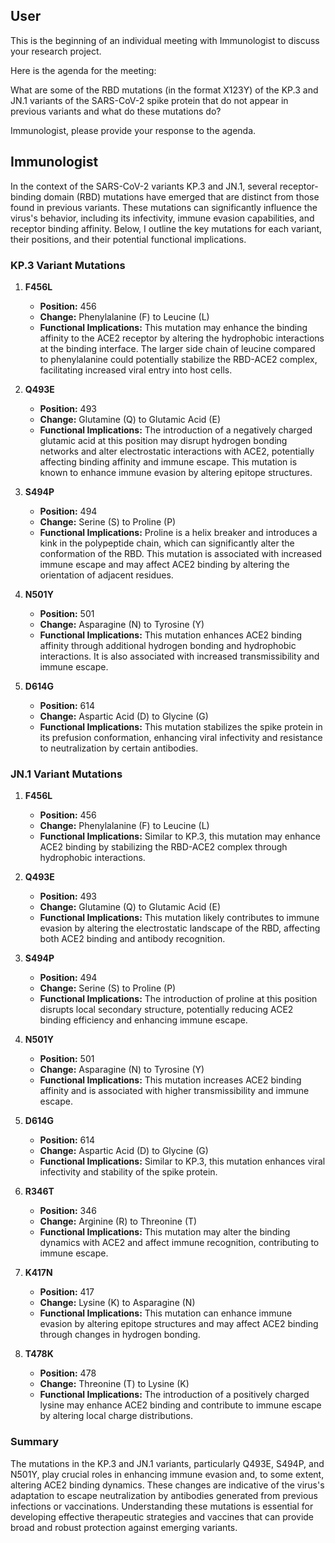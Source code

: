 ## User

This is the beginning of an individual meeting with Immunologist to discuss your research project.

Here is the agenda for the meeting:

What are some of the RBD mutations (in the format X123Y) of the KP.3 and JN.1 variants of the SARS-CoV-2 spike protein that do not appear in previous variants and what do these mutations do?

Immunologist, please provide your response to the agenda.

## Immunologist

In the context of the SARS-CoV-2 variants KP.3 and JN.1, several receptor-binding domain (RBD) mutations have emerged that are distinct from those found in previous variants. These mutations can significantly influence the virus's behavior, including its infectivity, immune evasion capabilities, and receptor binding affinity. Below, I outline the key mutations for each variant, their positions, and their potential functional implications.

### KP.3 Variant Mutations

1. **F456L**
   - **Position:** 456
   - **Change:** Phenylalanine (F) to Leucine (L)
   - **Functional Implications:** This mutation may enhance the binding affinity to the ACE2 receptor by altering the hydrophobic interactions at the binding interface. The larger side chain of leucine compared to phenylalanine could potentially stabilize the RBD-ACE2 complex, facilitating increased viral entry into host cells.

2. **Q493E**
   - **Position:** 493
   - **Change:** Glutamine (Q) to Glutamic Acid (E)
   - **Functional Implications:** The introduction of a negatively charged glutamic acid at this position may disrupt hydrogen bonding networks and alter electrostatic interactions with ACE2, potentially affecting binding affinity and immune escape. This mutation is known to enhance immune evasion by altering epitope structures.

3. **S494P**
   - **Position:** 494
   - **Change:** Serine (S) to Proline (P)
   - **Functional Implications:** Proline is a helix breaker and introduces a kink in the polypeptide chain, which can significantly alter the conformation of the RBD. This mutation is associated with increased immune escape and may affect ACE2 binding by altering the orientation of adjacent residues.

4. **N501Y**
   - **Position:** 501
   - **Change:** Asparagine (N) to Tyrosine (Y)
   - **Functional Implications:** This mutation enhances ACE2 binding affinity through additional hydrogen bonding and hydrophobic interactions. It is also associated with increased transmissibility and immune escape.

5. **D614G**
   - **Position:** 614
   - **Change:** Aspartic Acid (D) to Glycine (G)
   - **Functional Implications:** This mutation stabilizes the spike protein in its prefusion conformation, enhancing viral infectivity and resistance to neutralization by certain antibodies.

### JN.1 Variant Mutations

1. **F456L**
   - **Position:** 456
   - **Change:** Phenylalanine (F) to Leucine (L)
   - **Functional Implications:** Similar to KP.3, this mutation may enhance ACE2 binding by stabilizing the RBD-ACE2 complex through hydrophobic interactions.

2. **Q493E**
   - **Position:** 493
   - **Change:** Glutamine (Q) to Glutamic Acid (E)
   - **Functional Implications:** This mutation likely contributes to immune evasion by altering the electrostatic landscape of the RBD, affecting both ACE2 binding and antibody recognition.

3. **S494P**
   - **Position:** 494
   - **Change:** Serine (S) to Proline (P)
   - **Functional Implications:** The introduction of proline at this position disrupts local secondary structure, potentially reducing ACE2 binding efficiency and enhancing immune escape.

4. **N501Y**
   - **Position:** 501
   - **Change:** Asparagine (N) to Tyrosine (Y)
   - **Functional Implications:** This mutation increases ACE2 binding affinity and is associated with higher transmissibility and immune escape.

5. **D614G**
   - **Position:** 614
   - **Change:** Aspartic Acid (D) to Glycine (G)
   - **Functional Implications:** Similar to KP.3, this mutation enhances viral infectivity and stability of the spike protein.

6. **R346T**
   - **Position:** 346
   - **Change:** Arginine (R) to Threonine (T)
   - **Functional Implications:** This mutation may alter the binding dynamics with ACE2 and affect immune recognition, contributing to immune escape.

7. **K417N**
   - **Position:** 417
   - **Change:** Lysine (K) to Asparagine (N)
   - **Functional Implications:** This mutation can enhance immune evasion by altering epitope structures and may affect ACE2 binding through changes in hydrogen bonding.

8. **T478K**
   - **Position:** 478
   - **Change:** Threonine (T) to Lysine (K)
   - **Functional Implications:** The introduction of a positively charged lysine may enhance ACE2 binding and contribute to immune escape by altering local charge distributions.

### Summary

The mutations in the KP.3 and JN.1 variants, particularly Q493E, S494P, and N501Y, play crucial roles in enhancing immune evasion and, to some extent, altering ACE2 binding dynamics. These changes are indicative of the virus's adaptation to escape neutralization by antibodies generated from previous infections or vaccinations. Understanding these mutations is essential for developing effective therapeutic strategies and vaccines that can provide broad and robust protection against emerging variants.

